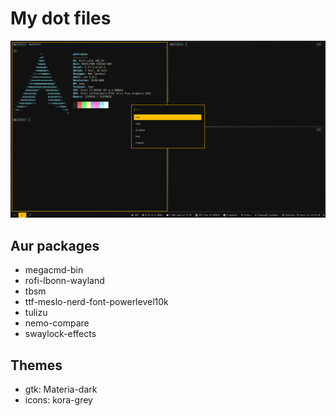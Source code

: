 # My dot files

![screenshot](screenshot.png "screenshot")

## Aur packages

* megacmd-bin
* rofi-lbonn-wayland
* tbsm
* ttf-meslo-nerd-font-powerlevel10k
* tulizu 
* nemo-compare
* swaylock-effects

## Themes

* gtk: Materia-dark
* icons: kora-grey
